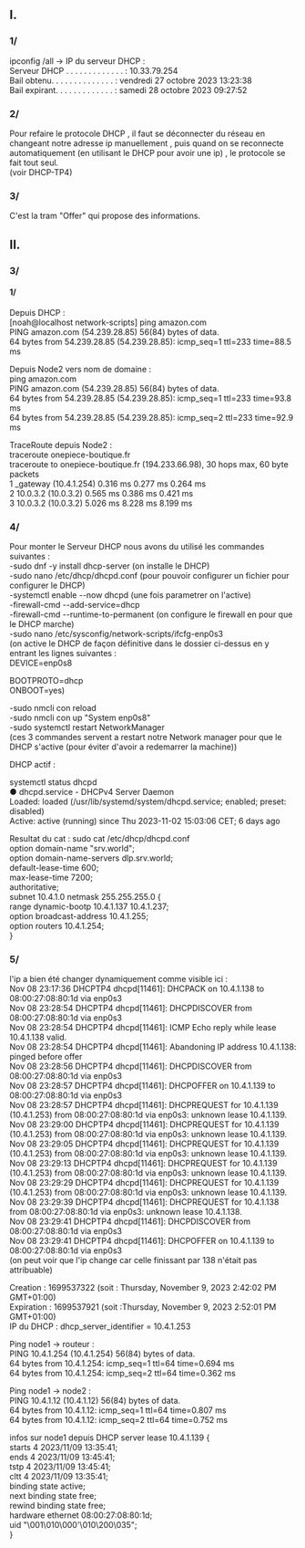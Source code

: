 ## I.
### 1/
ipconfig /all -> IP du serveur DHCP :  
Serveur DHCP . . . . . . . . . . . . . : 10.33.79.254  
Bail obtenu. . . . . . . . . . . . . . : vendredi 27 octobre 2023 13:23:38  
Bail expirant. . . . . . . . . . . . . : samedi 28 octobre 2023 09:27:52  

### 2/
Pour refaire le protocole DHCP , il faut se déconnecter du réseau en changeant notre adresse ip manuellement , puis quand on se reconnecte automatiquement (en utilisant le DHCP pour avoir une ip) , le protocole se fait tout seul.  
(voir DHCP-TP4)

### 3/
C'est la tram "Offer" qui propose des informations.

## II.
### 3/
#### 1/

Depuis DHCP :  
[noah@localhost network-scripts] ping amazon.com  
PING amazon.com (54.239.28.85) 56(84) bytes of data.  
64 bytes from 54.239.28.85 (54.239.28.85): icmp_seq=1 ttl=233 time=88.5 ms  

Depuis Node2 vers nom de domaine :  
ping amazon.com  
PING amazon.com (54.239.28.85) 56(84) bytes of data.  
64 bytes from 54.239.28.85 (54.239.28.85): icmp_seq=1 ttl=233 time=93.8 ms  
64 bytes from 54.239.28.85 (54.239.28.85): icmp_seq=2 ttl=233 time=92.9 ms  

TraceRoute depuis Node2 :  
traceroute onepiece-boutique.fr  
traceroute to onepiece-boutique.fr (194.233.66.98), 30 hops max, 60 byte packets  
 1  _gateway (10.4.1.254)  0.316 ms  0.277 ms  0.264 ms  
 2  10.0.3.2 (10.0.3.2)  0.565 ms  0.386 ms  0.421 ms  
 3  10.0.3.2 (10.0.3.2)  5.026 ms  8.228 ms  8.199 ms  

### 4/

Pour monter le Serveur DHCP nous avons du utilisé les commandes suivantes :  
-sudo dnf -y install dhcp-server  (on installe le DHCP)  
-sudo nano /etc/dhcp/dhcpd.conf (pour pouvoir configurer un fichier pour configurer le DHCP)  
-systemctl enable --now dhcpd (une fois parametrer on l'active)  
-firewall-cmd --add-service=dhcp  
-firewall-cmd --runtime-to-permanent  (on configure le firewall en pour que le DHCP marche)  
-sudo nano /etc/sysconfig/network-scripts/ifcfg-enp0s3  
(on active le DHCP de façon définitive dans le dossier ci-dessus en y entrant les lignes suivantes :  
DEVICE=enp0s8  

BOOTPROTO=dhcp  
ONBOOT=yes)  

-sudo nmcli con reload  
-sudo nmcli con up "System enp0s8"  
-sudo systemctl restart NetworkManager  
(ces 3 commandes servent a restart notre Network manager pour que le DHCP s'active (pour éviter d'avoir a redemarrer la machine))  

DHCP actif :

systemctl status dhcpd  
● dhcpd.service - DHCPv4 Server Daemon  
     Loaded: loaded (/usr/lib/systemd/system/dhcpd.service;   enabled; preset: disabled)  
    Active: active (running) since Thu 2023-11-02 15:03:06 CET; 6 days ago  

Resultat du cat : 
sudo cat /etc/dhcp/dhcpd.conf  
option domain-name     "srv.world";  
option domain-name-servers     dlp.srv.world;  
default-lease-time 600;  
max-lease-time 7200;  
authoritative;  
subnet 10.4.1.0 netmask 255.255.255.0 {  
range dynamic-bootp 10.4.1.137 10.4.1.237;  
option broadcast-address 10.4.1.255;  
option routers 10.4.1.254;  
}  

### 5/

l'ip a bien été changer dynamiquement comme visible ici :  
Nov 08 23:17:36 DHCPTP4 dhcpd[11461]: DHCPACK on 10.4.1.138 to 08:00:27:08:80:1d via enp0s3  
Nov 08 23:28:54 DHCPTP4 dhcpd[11461]: DHCPDISCOVER from 08:00:27:08:80:1d via enp0s3  
Nov 08 23:28:54 DHCPTP4 dhcpd[11461]: ICMP Echo reply while lease 10.4.1.138 valid.  
Nov 08 23:28:54 DHCPTP4 dhcpd[11461]: Abandoning IP address 10.4.1.138: pinged before offer  
Nov 08 23:28:56 DHCPTP4 dhcpd[11461]: DHCPDISCOVER from 08:00:27:08:80:1d via enp0s3  
Nov 08 23:28:57 DHCPTP4 dhcpd[11461]: DHCPOFFER on 10.4.1.139 to 08:00:27:08:80:1d via enp0s3  
Nov 08 23:28:57 DHCPTP4 dhcpd[11461]: DHCPREQUEST for 10.4.1.139 (10.4.1.253) from 08:00:27:08:80:1d via enp0s3: unknown lease 10.4.1.139.  
Nov 08 23:29:00 DHCPTP4 dhcpd[11461]: DHCPREQUEST for 10.4.1.139 (10.4.1.253) from 08:00:27:08:80:1d via enp0s3: unknown lease 10.4.1.139.  
Nov 08 23:29:05 DHCPTP4 dhcpd[11461]: DHCPREQUEST for 10.4.1.139 (10.4.1.253) from 08:00:27:08:80:1d via enp0s3: unknown lease 10.4.1.139.  
Nov 08 23:29:13 DHCPTP4 dhcpd[11461]: DHCPREQUEST for 10.4.1.139 (10.4.1.253) from 08:00:27:08:80:1d via enp0s3: unknown lease 10.4.1.139.  
Nov 08 23:29:29 DHCPTP4 dhcpd[11461]: DHCPREQUEST for 10.4.1.139 (10.4.1.253) from 08:00:27:08:80:1d via enp0s3: unknown lease 10.4.1.139.  
Nov 08 23:29:39 DHCPTP4 dhcpd[11461]: DHCPREQUEST for 10.4.1.138 from 08:00:27:08:80:1d via enp0s3: unknown lease 10.4.1.138.  
Nov 08 23:29:41 DHCPTP4 dhcpd[11461]: DHCPDISCOVER from 08:00:27:08:80:1d via enp0s3  
Nov 08 23:29:41 DHCPTP4 dhcpd[11461]: DHCPOFFER on 10.4.1.139 to 08:00:27:08:80:1d via enp0s3  
(on peut voir que l'ip change car celle finissant par 138 n'était pas attribuable)  

Creation :  1699537322 (soit : Thursday, November 9, 2023 2:42:02 PM GMT+01:00)  
Expiration : 1699537921 (soit :Thursday, November 9, 2023 2:52:01 PM GMT+01:00)  
IP du DHCP :  dhcp_server_identifier = 10.4.1.253  

Ping node1 -> routeur :  
PING 10.4.1.254 (10.4.1.254) 56(84) bytes of data.  
64 bytes from 10.4.1.254: icmp_seq=1 ttl=64 time=0.694 ms  
64 bytes from 10.4.1.254: icmp_seq=2 ttl=64 time=0.362 ms  

Ping node1 -> node2 :  
PING 10.4.1.12 (10.4.1.12) 56(84) bytes of data.  
64 bytes from 10.4.1.12: icmp_seq=1 ttl=64 time=0.807 ms  
64 bytes from 10.4.1.12: icmp_seq=2 ttl=64 time=0.752 ms  

infos sur node1 depuis DHCP server 
lease 10.4.1.139 {  
  starts 4 2023/11/09 13:35:41;  
  ends 4 2023/11/09 13:45:41;  
  tstp 4 2023/11/09 13:45:41;  
  cltt 4 2023/11/09 13:35:41;  
  binding state active;  
  next binding state free;  
  rewind binding state free;  
  hardware ethernet 08:00:27:08:80:1d;  
  uid "\001\010\000'\010\200\035";  
}  